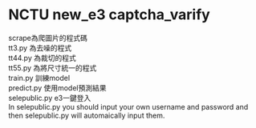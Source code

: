 # NCTU new_e3 captcha_varify

scrape為爬圖片的程式碼<br>
tt3.py 為去噪的程式<br>
tt44.py 為裁切的程式<br>
tt55.py 為將尺寸統一的程式<br>
train.py 訓練model<br>
predict.py 使用model預測結果<br>
selepublic.py e3一鍵登入<br>
In selepublic.py you should input your own username and password and then selepublic.py will automaically input them.<br>

